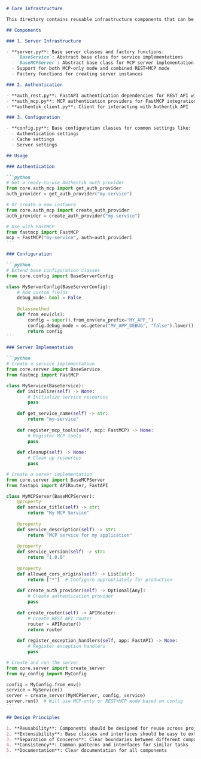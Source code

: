 ````markdown
# Core Infrastructure

This directory contains reusable infrastructure components that can be shared across multiple projects.

## Components

### 1. Server Infrastructure

- **server.py**: Base server classes and factory functions:
  - `BaseService`: Abstract base class for service implementations
  - `BaseMCPServer`: Abstract base class for MCP server implementation
  - Support for both MCP-only mode and combined REST+MCP mode
  - Factory functions for creating server instances

### 2. Authentication

- **auth_rest.py**: FastAPI authentication dependencies for REST API with Authentik
- **auth_mcp.py**: MCP authentication providers for FastMCP integration
- **authentik_client.py**: Client for interacting with Authentik API

### 3. Configuration

- **config.py**: Base configuration classes for common settings like:
  - Authentication settings
  - Cache settings
  - Server settings

## Usage

### Authentication

```python
# Get a ready-to-use Authentik auth provider
from core.auth_mcp import get_auth_provider
auth_provider = get_auth_provider("my-service")

# Or create a new instance
from core.auth_mcp import create_auth_provider
auth_provider = create_auth_provider("my-service")

# Use with FastMCP
from fastmcp import FastMCP
mcp = FastMCP("my-service", auth=auth_provider)
```

### Configuration

```python
# Extend base configuration classes
from core.config import BaseServerConfig

class MyServerConfig(BaseServerConfig):
    # Add custom fields
    debug_mode: bool = False
    
    @classmethod
    def from_env(cls):
        config = super().from_env(env_prefix="MY_APP_")
        config.debug_mode = os.getenv("MY_APP_DEBUG", "false").lower() == "true"
        return config
```

### Server Implementation

```python
# Create a service implementation
from core.server import BaseService
from fastmcp import FastMCP

class MyService(BaseService):
    def initialize(self) -> None:
        # Initialize service resources
        pass
        
    def get_service_name(self) -> str:
        return "my-service"
        
    def register_mcp_tools(self, mcp: FastMCP) -> None:
        # Register MCP tools
        pass
        
    def cleanup(self) -> None:
        # Clean up resources
        pass

# Create a server implementation
from core.server import BaseMCPServer
from fastapi import APIRouter, FastAPI

class MyMCPServer(BaseMCPServer):
    @property
    def service_title(self) -> str:
        return "My MCP Service"
    
    @property
    def service_description(self) -> str:
        return "MCP service for my application"
    
    @property
    def service_version(self) -> str:
        return "1.0.0"
    
    @property
    def allowed_cors_origins(self) -> List[str]:
        return ["*"]  # Configure appropriately for production
    
    def create_auth_provider(self) -> Optional[Any]:
        # Create authentication provider
        pass
    
    def create_router(self) -> APIRouter:
        # Create REST API router
        router = APIRouter()
        return router
    
    def register_exception_handlers(self, app: FastAPI) -> None:
        # Register exception handlers
        pass

# Create and run the server
from core.server import create_server
from my_config import MyConfig

config = MyConfig.from_env()
service = MyService()
server = create_server(MyMCPServer, config, service)
server.run()  # Will use MCP-only or REST+MCP mode based on config
```

## Design Principles

1. **Reusability**: Components should be designed for reuse across projects
2. **Extensibility**: Base classes and interfaces should be easy to extend
3. **Separation of Concerns**: Clear boundaries between different components
4. **Consistency**: Common patterns and interfaces for similar tasks
5. **Documentation**: Clear documentation for all components